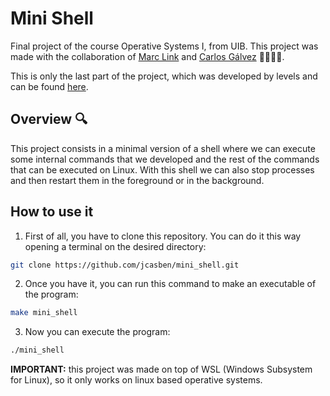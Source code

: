 # Mini Shell

Final project of the course Operative Systems I, from UIB. This project was made with the collaboration of [Marc Link](https://github.com/linkcla) and [Carlos Gálvez](https://github.com/Carlgm-18) 🫱🏽‍🫲🏽.

This is only the last part of the project, which was developed by levels and can be found [here](https://github.com/jcasben/Programacion-Ing-Informatica/tree/master/2-Ing-Informatica/1-Cuatrimestre/sistemas-operativos-I/practica2).

## Overview 🔍

This project consists in a minimal version of a shell where we can execute some internal commands that we developed and the rest of the commands that can be executed on Linux. With this shell we can also stop processes and then restart them in the foreground or in the background.

## How to use it

1. First of all, you have to clone this repository. You can do it this way opening a terminal on the desired directory:

```bash
git clone https://github.com/jcasben/mini_shell.git
```

2. Once you have it, you can run this command to make an executable of the program:

```bash
make mini_shell
```

3. Now you can execute the program:

```bash
./mini_shell
```

**IMPORTANT:** this project was made on top of WSL (Windows Subsystem for Linux), so it only works on linux based operative systems.